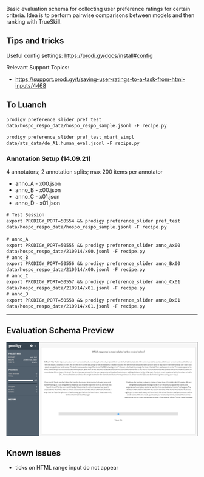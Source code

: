 Basic evaluation schema for collecting user preference ratings for certain criteria.
Idea is to perform pairwise comparisons between models and then ranking with TrueSkill.

## Tips and tricks

Useful config settings: https://prodi.gy/docs/install#config

Relevant Support Topics:
- https://support.prodi.gy/t/saving-user-ratings-to-a-task-from-html-inputs/4468

## To Luanch

```
prodigy preference_slider pref_test data/hospo_respo_data/hospo_respo_sample.jsonl -F recipe.py
```

```
prodigy preference_slider pref_test_mbart_simpl data/ats_data/de_A1.human_eval.jsonl -F recipe.py
```

### Annotation Setup (14.09.21)

4 annotators; 2 annotation splits; max 200 items per annotator
- anno_A - x00.json
- anno_B - x00.json
- anno_C - x01.json
- anno_D - x01.json

```
# Test Session
export PRODIGY_PORT=50554 && prodigy preference_slider pref_test data/hospo_respo_data/hospo_respo_sample.jsonl -F recipe.py

# anno_A
export PRODIGY_PORT=50555 && prodigy preference_slider anno_Ax00 data/hospo_respo_data/210914/x00.jsonl -F recipe.py
# anno_B
export PRODIGY_PORT=50556 && prodigy preference_slider anno_Bx00 data/hospo_respo_data/210914/x00.jsonl -F recipe.py
# anno_C
export PRODIGY_PORT=50557 && prodigy preference_slider anno_Cx01 data/hospo_respo_data/210914/x01.jsonl -F recipe.py
# anno_D
export PRODIGY_PORT=50558 && prodigy preference_slider anno_Dx01 data/hospo_respo_data/210914/x01.jsonl -F recipe.py
```

---

## Evaluation Schema Preview

![Example Screenshot](imgs/preference_rating_screen_1.png)

## Known issues

- ticks on HTML range input do not appear

